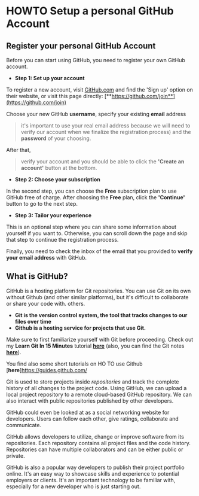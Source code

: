 # HOWTO Setup a personal GitHub Account

## Register your personal GitHub Account

Before you can start using GitHub, you need to register your own GitHub account.

- **Step 1: Set up your account**

To register a new account, visit [GitHub.com](http://github.com) and find the 'Sign up' option on their website, 
or visit this page directly: [**https://github.com/join**](https://github.com/join)

Choose your new GitHub **username**, specify your existing **email** address 
> it's important to use your real email address because we will need to verify our account when we finalize the registration process)
and the **password** of your choosing.

After that, 
> verify your account and you should be able to click the **'Create an account'** button at the bottom.

- **Step 2: Choose your subscription**

In the second step, you can choose the **Free** subscription plan to use GitHub free of charge.
After choosing the **Free** plan, click the **'Continue'** button to go to the next step.

- **Step 3: Tailor your experience**

This is an optional step where you can share some information about yourself if you want to. 
Otherwise, you can scroll down the page and skip that step to continue the registration process.

Finally, you need to check the inbox of the email that you provided to **verify your email address** with GitHub.



## What is GitHub?

GitHub is a hosting platform for Git repositories.  You can use Git on its own without Github (and other similar platforms), but it's difficult to collaborate or share your code with. others.

- **Git is the version control system, the tool that tracks changes to our files over time**
- **Github is a hosting service for projects that use Git.**

Make sure to first familiarize yourself with Git before proceeding.
Check out my **Learn Git In 15 Minutes** tutorial [**here**](https://www.youtube.com/watch?v=USjZcfj8yxE) (also, you can find the Git notes [**here**](https://www.notion.so/Introduction-to-Git-ac396a0697704709a12b6a0e545db049)).

You find also some short tutorials on HO TO use Github [**here**]https://guides.github.com/

Git is used to store projects inside *repositories* and track the complete history of all changes to the project code. Using GitHub, we can upload a local project repository to a remote cloud-based GitHub repository. We can also interact with public repositories published by other developers.

GitHub could even be looked at as a social networking website for developers. Users can follow each other, give ratings, collaborate and communicate.

GitHub allows developers to utilize, change or improve software from its repositories. Each repository contains all project files and the code history. Repositories can have multiple collaborators and can be either public or private.

GitHub is also a popular way developers to publish their project portfolio online. It's an easy way to showcase skills and experience to potential employers or clients.  It's an important technology to be familiar with, especially for a new developer who is just starting out.
